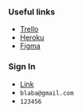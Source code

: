 ### Useful links

- [Trello](https://trello.com/b/mTZlCFxS/paylert-tasks)
- [Heroku](https://payalert.herokuapp.com/)
- [Figma](https://www.figma.com/file/5G6vAdBKkFM9ynkZ0yrZMk/payalert?node-id=2%3A1&viewport=346%2C-602%2C0.4085486829280853)

### Sign In

- [Link](https://payalert.herokuapp.com/users/sign_in)
- `blaba@gmail.com`
- `123456`

